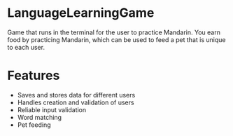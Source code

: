 # LanguageLearningGame
Game that runs in the terminal for the user to practice Mandarin. You earn food by practicing Mandarin, which can be used to feed a pet that is unique to each user.
# Features
- Saves and stores data for different users
- Handles creation and validation of users
- Reliable input validation
- Word matching
- Pet feeding

